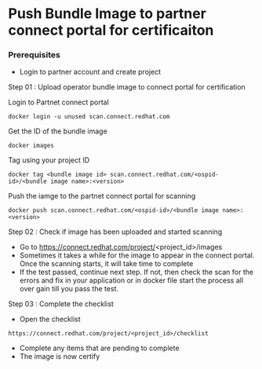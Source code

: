 # Push Bundle Image to partner connect portal for certificaiton

### Prerequisites
* Login to partner account and create project

Step 01 : Upload operator bundle image to connect portal for certification

Login to Partnet connect portal
```console
docker login -u unused scan.connect.redhat.com
```
Get the ID of the bundle image
```console
docker images
```
Tag using your project ID
```console
docker tag <bundle image id> scan.connect.redhat.com/<ospid-id>/<bundle image name>:<version>
```
Push the iamge to the partnet connect portal for scanning
```console
docker push scan.connect.redhat.com/<ospid-id>/<bundle image name>:<version>
```
Step 02 : Check if image has been uploaded and started scanning
- Go to https://connect.redhat.com/project/<project_id>/images
- Sometimes it takes a while for the image to appear in the connect portal. Once the scanning starts, it will take time to complete
- If the test passed, continue next step. If not, then check the scan for the errors and fix in your application or in docker file start the process all over gain till you pass the test.

Step 03 : Complete the checklist
- Open the checklist 
```console
https://connect.redhat.com/project/<project_id>/checklist
```
- Complete any items that are pending to complete
- The image is now certify
